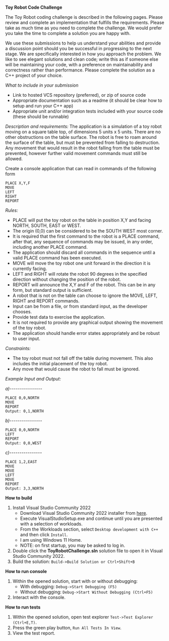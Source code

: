 **Toy Robot Code Challenge**

The Toy Robot coding challenge is described in the following pages. Please review and complete an implementation that
fulfills the requirements. Please take as much time as you need to complete the challenge. We would prefer you take the
time to complete a solution you are happy with.

We use these submissions to help us understand your abilities and provide a discussion point should you be successful
in progressing to the next stage. We are specifically interested in how you approach the problem. We like to see elegant
solutions and clean code; write this as if someone else will be maintaining your code, with a preference on
maintainability and correctness rather than performance.
Please complete the solution as a C++ project of your choice.

*What to include in your submission*
- Link to hosted VCS repository (preferred), or zip of source code
- Appropriate documentation such as a readme (it should be clear how to setup and run your C++ app)
- Appropriate unit and/or integration tests included with your source code (these should be runnable)

*Description and requirements:*
The application is a simulation of a toy robot moving on a square table top, of dimensions 5 units x 5 units. There are no
other obstructions on the table surface. The robot is free to roam around the surface of the table, but must be prevented
from falling to destruction. Any movement that would result in the robot falling from the table must be prevented,
however further valid movement commands must still be allowed.

Create a console application that can read in commands of the following form

```
PLACE X,Y,F  
MOVE  
LEFT  
RIGHT  
REPORT  
```

*Rules:*
- PLACE will put the toy robot on the table in position X,Y and facing NORTH, SOUTH, EAST or WEST. 
- The origin (0,0) can be considered to be the SOUTH WEST most corner. 
- It is required that the first command to the robot is a PLACE command, after that, any sequence of commands may be issued, in any order, including another PLACE command. 
- The application should discard all commands in the sequence until a valid PLACE command has been executed.
- MOVE will move the toy robot one unit forward in the direction it is currently facing.
- LEFT and RIGHT will rotate the robot 90 degrees in the specified direction without changing the position of the robot. 
- REPORT will announce the X,Y and F of the robot. This can be in any form, but standard output is sufficient.
- A robot that is not on the table can choose to ignore the MOVE, LEFT, RIGHT and REPORT commands. 
- Input can be from a file, or from standard input, as the developer chooses.
- Provide test data to exercise the application.
- It is not required to provide any graphical output showing the movement of the toy robot.
- The application should handle error states appropriately and be robust to user input.

*Constraints:*
- The toy robot must not fall off the table during movement. This also includes the initial placement of the toy robot. 
- Any move that would cause the robot to fall must be ignored.

*Example Input and Output:*

*a)----------------*
```
PLACE 0,0,NORTH
MOVE
REPORT
Output: 0,1,NORTH
```

*b)----------------*
```
PLACE 0,0,NORTH
LEFT
REPORT
Output: 0,0,WEST
```

*c)----------------*
```
PLACE 1,2,EAST
MOVE
MOVE
LEFT
MOVE
REPORT
Output: 3,3,NORTH
```

**How to build**
1. Install Visual Studio Community 2022
	- Download Visual Studio Community 2022 installer from [here](https://visualstudio.microsoft.com/downloads/).
	- Execute VisualStudioSetup.exe and continue until you are presented with a selection of workloads.
	- From the Workloads section, select `Desktop development with C++` and then click `Install`.
	- I am using Windows 11 Home.
	- NOTE: on first startup, you may be asked to log in.
2. Double click the **ToyRobotChallenge.sln** solution file to open it in Visual Studio Community 2022.
3. Build the solution:  `Build->Build Solution or Ctrl+Shift+B`

**How to run console**
1. Within the opened solution, start with or without debugging:
	- With debugging:  		`Debug->Start Debugging (F5)`
	- Without debugging:	`Debug->Start Without Debugging (Ctrl+F5)`
2. Interact with the console.

**How to run tests**
1. Within the opened solution, open test explorer `Test->Test Explorer (Ctrl+E,T)`.
2. Press the green play button, `Run All Tests In View`.
3. View the test report.
